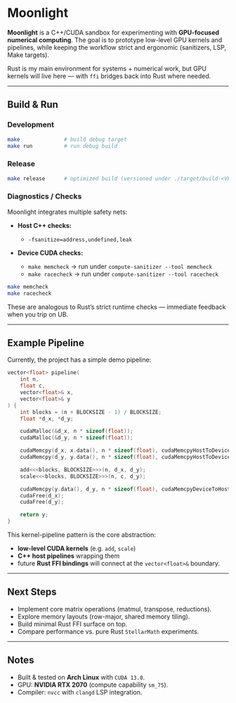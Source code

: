 # Moonlight

**Moonlight** is a C++/CUDA sandbox for experimenting with **GPU-focused numerical computing**.
The goal is to prototype low-level GPU kernels and pipelines, while keeping the workflow strict and ergonomic (sanitizers, LSP, Make targets).

Rust is my main environment for systems + numerical work, but GPU kernels will live here — with `ffi` bridges back into Rust where needed.

---

## Build & Run

### Development

```bash
make              # build debug target
make run          # run debug build
```

### Release

```bash
make release      # optimized build (versioned under ./target/build-<VERSION>/)
```

### Diagnostics / Checks

Moonlight integrates multiple safety nets:

* **Host C++ checks:**

  * `-fsanitize=address,undefined,leak`
* **Device CUDA checks:**

  * `make memcheck` → run under `compute-sanitizer --tool memcheck`
  * `make racecheck` → run under `compute-sanitizer --tool racecheck`

```bash
make memcheck
make racecheck
```

These are analogous to Rust’s strict runtime checks — immediate feedback when you trip on UB.

---

## Example Pipeline

Currently, the project has a simple demo pipeline:

```cpp
vector<float> pipeline(
    int n,
    float c,
    vector<float>& x,
    vector<float>& y
) {
    int blocks = (n + BLOCKSIZE - 1) / BLOCKSIZE;
    float *d_x, *d_y;

    cudaMalloc(&d_x, n * sizeof(float));
    cudaMalloc(&d_y, n * sizeof(float));

    cudaMemcpy(d_x, x.data(), n * sizeof(float), cudaMemcpyHostToDevice);
    cudaMemcpy(d_y, y.data(), n * sizeof(float), cudaMemcpyHostToDevice);

    add<<<blocks, BLOCKSIZE>>>(n, d_x, d_y);
    scale<<<blocks, BLOCKSIZE>>>(n, c, d_y);

    cudaMemcpy(y.data(), d_y, n * sizeof(float), cudaMemcpyDeviceToHost);
    cudaFree(d_x);
    cudaFree(d_y);

    return y;
}
```

This kernel-pipeline pattern is the core abstraction:

* **low-level CUDA kernels** (e.g. `add`, `scale`)
* **C++ host pipelines** wrapping them
* future **Rust FFI bindings** will connect at the `vector<float>&` boundary.

---

## Next Steps

* Implement core matrix operations (matmul, transpose, reductions).
* Explore memory layouts (row-major, shared memory tiling).
* Build minimal Rust FFI surface on top.
* Compare performance vs. pure Rust `StellarMath` experiments.

---

## Notes

* Built & tested on **Arch Linux** with `CUDA 13.0`.
* GPU: **NVIDIA RTX 2070** (compute capability `sm_75`).
* Compiler: `nvcc` with `clangd` LSP integration.

